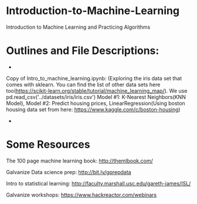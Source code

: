 # Introduction-to-Machine-Learning
Introduction to Machine Learning and Practicing Algorithms

# Outlines and File Descriptions:
-
Copy of Intro_to_machine_learning.ipynb: (Exploring the iris data set that comes with sklearn. You can find the list of other data sets here too(https://scikit-learn.org/stable/tutorial/machine_learning_map/). We use  pd.read_csv('../datasets/iris/iris.csv')
Model #1: K-Nearest Neighbors(KNN Model), Model #2: Predict housing prices, LinearRegression(Using boston housing data set from here: https://www.kaggle.com/c/boston-housing)

-



# Some Resources
The 100 page machine learning book: http://themlbook.com/

Galvanize Data science prep: http://bit.ly/gprepdata

Intro to statistical learning: http://faculty.marshall.usc.edu/gareth-james/ISL/

Galvanize workshops: https://www.hackreactor.com/webinars 
